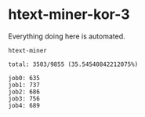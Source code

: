 # htext-miner-kor-3

Everything doing here is automated.

```
htext-miner

total: 3503/9855 (35.54540842212075%)

job0: 635
job1: 737
job2: 686
job3: 756
job4: 689
```